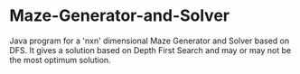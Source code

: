 # Maze-Generator-and-Solver

Java program for a 'nxn' dimensional Maze Generator and Solver based on DFS. It gives a solution based on Depth First Search and may or may not be the most optimum solution.

